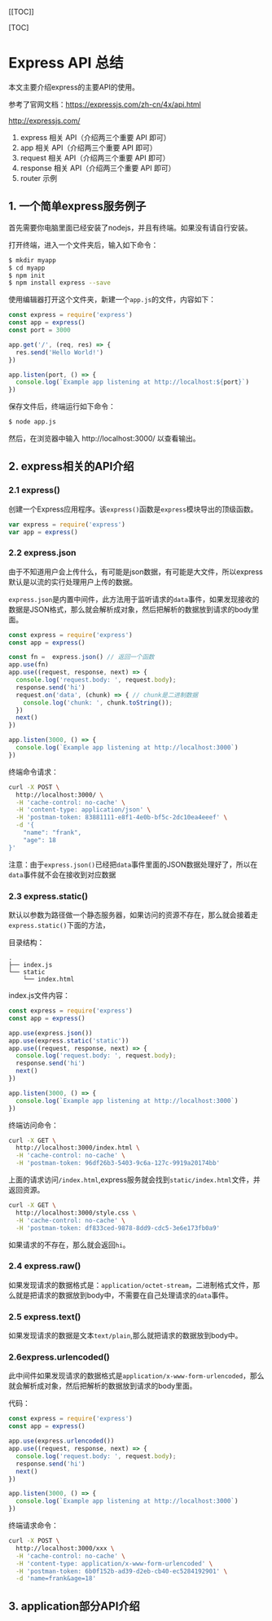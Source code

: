 [[TOC]]

[TOC]



# Express API 总结

本文主要介绍express的主要API的使用。

参考了官网文档：https://expressjs.com/zh-cn/4x/api.html

http://expressjs.com/



1.  express 相关 API（介绍两三个重要 API 即可）
2.  app 相关 API（介绍两三个重要 API 即可）
3.  request 相关 API（介绍两三个重要 API 即可）
4.  response 相关 API（介绍两三个重要 API 即可）
5.  router 示例



## 1. 一个简单express服务例子

首先需要你电脑里面已经安装了nodejs，并且有终端。如果没有请自行安装。

打开终端，进入一个文件夹后，输入如下命令：

```bash
$ mkdir myapp
$ cd myapp
$ npm init
$ npm install express --save
```

使用编辑器打开这个文件夹，新建一个`app.js`的文件，内容如下：

```js
const express = require('express')
const app = express()
const port = 3000

app.get('/', (req, res) => {
  res.send('Hello World!')
})

app.listen(port, () => {
  console.log(`Example app listening at http://localhost:${port}`)
})
```

保存文件后，终端运行如下命令：

```bash
$ node app.js
```

然后，在浏览器中输入 http://localhost:3000/ 以查看输出。

## 2. express相关的API介绍

### 2.1 express()

创建一个Express应用程序。该`express()`函数是`express`模块导出的顶级函数。

```javascript
var express = require('express')
var app = express()
```

### 2.2 express.json

由于不知道用户会上传什么，有可能是json数据，有可能是大文件，所以express默认是以流的实行处理用户上传的数据。

`express.json`是内置中间件，此方法用于监听请求的`data`事件，如果发现接收的数据是JSON格式，那么就会解析成对象，然后把解析的数据放到请求的body里面。

```js
const express = require('express')
const app = express()

const fn =  express.json() // 返回一个函数
app.use(fn)
app.use((request, response, next) => {
  console.log('request.body: ', request.body);
  response.send('hi')
  request.on('data', (chunk) => { // chunk是二进制数据
    console.log('chunk: ', chunk.toString());
  })
  next()
})

app.listen(3000, () => {
  console.log(`Example app listening at http://localhost:3000`)
})
```

终端命令请求：

```bash
curl -X POST \
  http://localhost:3000/ \
  -H 'cache-control: no-cache' \
  -H 'content-type: application/json' \
  -H 'postman-token: 83881111-e8f1-4e0b-bf5c-2dc10ea4eeef' \
  -d '{
	"name": "frank",
	"age": 18
}'
```

注意：由于`express.json()`已经把`data`事件里面的JSON数据处理好了，所以在`data`事件就不会在接收到对应数据

### 2.3 express.static()

默认以参数为路径做一个静态服务器，如果访问的资源不存在，那么就会接着走`express.static()`下面的方法，

目录结构：

```
.
├── index.js
└── static
    └── index.html
```

index.js文件内容：

```js
const express = require('express')
const app = express()

app.use(express.json())
app.use(express.static('static'))
app.use((request, response, next) => {
  console.log('request.body: ', request.body);
  response.send('hi')
  next()
})

app.listen(3000, () => {
  console.log(`Example app listening at http://localhost:3000`)
})
```

终端访问命令：

```bash
curl -X GET \
  http://localhost:3000/index.html \
  -H 'cache-control: no-cache' \
  -H 'postman-token: 96df26b3-5403-9c6a-127c-9919a20174bb'
```

上面的请求访问`/index.html`,express服务就会找到`static/index.html`文件，并返回资源。

```bash
curl -X GET \
  http://localhost:3000/style.css \
  -H 'cache-control: no-cache' \
  -H 'postman-token: df833ced-9878-8dd9-cdc5-3e6e173fb0a9'
```

如果请求的不存在，那么就会返回`hi`。

### 2.4 express.raw()

如果发现请求的数据格式是：`application/octet-stream`，二进制格式文件，那么就是把请求的数据放到body中，不需要在自己处理请求的`data`事件。



### 2.5 express.text()

如果发现请求的数据是文本`text/plain`,那么就把请求的数据放到body中。

### 2.6express.urlencoded()

此中间件如果发现请求的数据格式是`application/x-www-form-urlencoded`，那么就会解析成对象，然后把解析的数据放到请求的body里面。

代码：

```js
const express = require('express')
const app = express()

app.use(express.urlencoded())
app.use((request, response, next) => {
  console.log('request.body: ', request.body);
  response.send('hi')
  next()
})

app.listen(3000, () => {
  console.log(`Example app listening at http://localhost:3000`)
})
```

终端请求命令：

```bash
curl -X POST \
  http://localhost:3000/xxx \
  -H 'cache-control: no-cache' \
  -H 'content-type: application/x-www-form-urlencoded' \
  -H 'postman-token: 6b0f152b-ad39-d2eb-cb40-ec5284192901' \
  -d 'name=frank&age=18'
```

## 3. application部分API介绍











